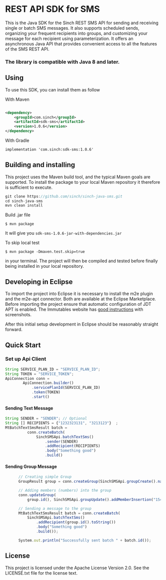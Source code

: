 # REST API SDK for SMS

This is the Java SDK for the Sinch REST SMS API for sending and receiving single or batch SMS messages. It also supports
scheduled sends, organizing your frequent recipients into groups, and customizing your message for each recipient using
parameterization. It offers an asynchronous Java API that provides convenient access to all the features of the SMS REST
API.

### The library is compatible with Java 8 and later.

## Using

To use this SDK, you can install them as follow

With Maven

```xml

<dependency>
    <groupId>com.sinch</groupId>
    <artifactId>sdk-sms</artifactId>
    <version>1.0.6</version>
</dependency>
```

With Gradle

```xml
implementation 'com.sinch:sdk-sms:1.0.6'
```

## Building and installing

This project uses the Maven build tool, and the typical Maven goals are supported. To install the package to your local
Maven repository it therefore is sufficient to execute.

```javascript
git clone https://github.com/sinch/sinch-java-sms.git
cd sinch-java-sms    
mvn clean install
```

Build .jar file

    $ mvn package

It will give you `sdk-sms-1.0.6-jar-with-dependencies.jar`

To skip local test

    $ mvn package -Dmaven.test.skip=true

in your terminal. The project will then be compiled and tested before finally being installed in your local repository.

## Developing in Eclipse

To import the project into Eclipse it is necessary to install the m2e plugin and the m2e-apt connector. Both are
available at the Eclipse Marketplace. Before importing the project ensure that automatic configuration of JDT APT is
enabled. The Immutables website has
[good instructions](https://immutables.github.io/apt.html#eclipse)
with screenshots.

After this initial setup development in Eclipse should be reasonably straight forward.

## Quick Start

### Set up Api Client

```javascript
String SERVICE_PLAN_ID = "SERVICE_PLAN_ID";
String TOKEN = "SERVICE_TOKEN";
ApiConnection conn =
        ApiConnection.builder()
            .servicePlanId(SERVICE_PLAN_ID)
            .token(TOKEN)
            .start()
```

#### Sending Text Message

```javascript
String SENDER = "SENDER"; // Optional
String [] RECIPIENTS = {"1232323131", "3213123"}  ;
MtBatchTextSmsResult batch =
          conn.createBatch(
              SinchSMSApi.batchTextSms()
                  .sender(SENDER)
                  .addRecipient(RECIPIENTS)
                  .body("Something good")
                  .build()
```

#### Sending Group Message

```javascript
      // Creating simple Group
      GroupResult group = conn.createGroup(SinchSMSApi.groupCreate().name("Subscriber").build());

      // Adding members (numbers) into the group
      conn.updateGroup(
          group.id(), SinchSMSApi.groupUpdate().addMemberInsertion("15418888", "323232").build());

      // Sending a message to the group
      MtBatchTextSmsResult batch = conn.createBatch(
          SinchSMSApi.batchTextSms()
              .addRecipient(group.id().toString())
              .body("Something good")
              .build());

      System.out.println("Successfully sent batch " + batch.id());
```

## License

This project is licensed under the Apache License Version 2.0. See the LICENSE.txt file for the license text.
